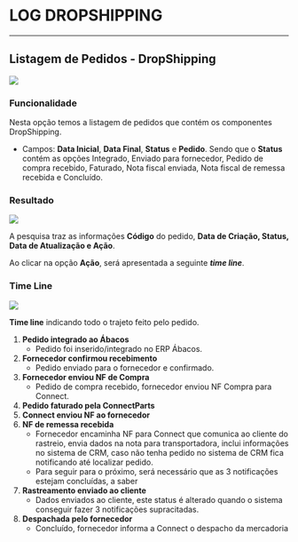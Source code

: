 # LOG DROPSHIPPING

---

## Listagem de Pedidos - DropShipping


![](http://developers.connectparts.com.br/imagens/sigeco-integracoes-01.png)


### Funcionalidade

Nesta opção temos a listagem de pedidos que contém os componentes DropShipping.

* Campos: **Data Inicial**, **Data Final**, **Status** e **Pedido**. Sendo que o **Status** contém as opções Integrado, Enviado para fornecedor, Pedido de compra recebido, Faturado, Nota fiscal enviada, Nota fiscal de remessa recebida e Concluído.

### Resultado

![](http://developers.connectparts.com.br/imagens/sigeco-integracoes-02.png)

A pesquisa traz as informações **Código** do pedido, **Data de Criação, Status, Data de Atualização e Ação**.

Ao clicar na opção **Ação**, será apresentada a seguinte **_time line_**.

### Time Line

![](http://developers.connectparts.com.br/imagens/statusDropShipping.png)

**Time line** indicando todo o trajeto feito pelo pedido.

1. **Pedido integrado ao Ábacos**
    * Pedido foi inserido/integrado no ERP Ábacos.
2. **Fornecedor confirmou recebimento**
    * Pedido enviado para o fornecedor e confirmado.
3. **Fornecedor enviou NF de Compra**
    * Pedido de compra recebido, fornecedor enviou NF Compra para Connect.
4. **Pedido faturado pela ConnectParts**
5. **Connect enviou NF ao fornecedor**
6. **NF de remessa recebida**
    * Fornecedor encaminha NF para Connect que comunica ao cliente do rastreio, envia dados na nota para transportadora, inclui informações no sistema de CRM, caso não tenha pedido no sistema de CRM fica notificando até localizar pedido.
    * Para seguir para o próximo, será necessário que as 3 notificações estejam concluídas, a saber
7. **Rastreamento enviado ao cliente**
    * Dados enviados ao cliente, este status é alterado quando o sistema conseguir fazer 3 notificações supracitadas.
8. **Despachada pelo fornecedor**
    * Concluído, fornecedor informa a Connect o despacho da mercadoria

